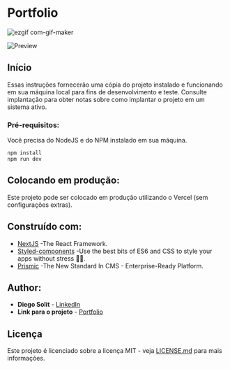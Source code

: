 # Portfolio

![ezgif com-gif-maker](https://user-images.githubusercontent.com/90665510/151723436-55c50ffa-879e-4e2b-83e6-bb3660331c96.gif)
 
![Preview]()

## Início

Essas instruções fornecerão uma cópia do projeto instalado e funcionando em sua máquina local para fins de desenvolvimento e teste. Consulte implantação para obter notas sobre como implantar o projeto em um sistema ativo.

### Pré-requisitos:

Você precisa do NodeJS e do NPM instalado em sua máquina.

```
npm install
npm run dev
```

## Colocando em produção:

Este projeto pode ser colocado em produção utilizando o Vercel (sem configurações extras).

## Construído com:

* [NextJS](https://nextjs.org/) -The React Framework.
* [Styled-components](https://styled-components.com/) -Use the best bits of ES6 and CSS to style your apps without stress 💅🏾.
* [Prismic](https://prismic.io/) -The New Standard In CMS - Enterprise-Ready Platform.


## Author:

* **Diego Solit** - [LinkedIn](https://www.linkedin.com/in/diego-solit-527259217/)
* **Link para o projeto** - [Portfolio](https://diego-gilt.vercel.app/)

## Licença

Este projeto é licenciado sobre a licença MIT - veja [LICENSE.md](LICENSE.md) para mais informações.

